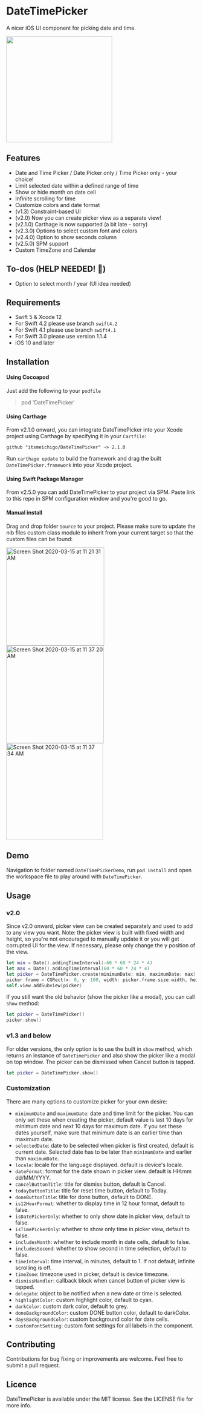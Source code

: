 # DateTimePicker

A nicer iOS UI component for picking date and time.

<img src="https://raw.githubusercontent.com/itsmeichigo/DateTimePicker/master/screenshot.jpg" width="280">

## Features

- Date and Time Picker / Date Picker only / Time Picker only - your choice!
- Limit selected date within a defined range of time
- Show or hide month on date cell
- Infinite scrolling for time
- Customize colors and date format
- (v1.3) Constraint-based UI
- (v2.0) Now you can create picker view as a separate view!
- (v2.1.0) Carthage is now supported (a bit late - sorry)
- (v2.3.0) Options to select custom font and colors
- (v2.4.0) Option to show seconds column
- (v2.5.0) SPM support
- Custom TimeZone and Calendar

## To-dos (HELP NEEDED! 🎯)

- Option to select month / year (UI idea needed)

## Requirements

- Swift 5 & Xcode 12
- For Swift 4.2 please use branch `swift4.2`
- For Swift 4.1 please use branch `swift4.1`
- For Swift 3.0 please use version 1.1.4
- iOS 10 and later

## Installation

#### Using Cocoapod

Just add the following to your `podfile`
> pod 'DateTimePicker'

#### Using Carthage

From v2.1.0 onward, you can integrate DateTimePicker into your Xcode project using Carthage by specifying it in your `Cartfile`:

```ogdl
github "itsmeichigo/DateTimePicker" ~> 2.1.0
```

Run `carthage update` to build the framework and drag the built `DateTimePicker.framework` into your Xcode project.

#### Using Swift Package Manager

From v2.5.0 you can add DateTimePicker to your project via SPM. Paste link to this repo in SPM configuration window and you're good to go.

#### Manual install

Drag and drop folder `Source` to your project.
Please make sure to update the nib files custom class module to inherit from your current target so that the custom files can be found:

<img width="259" alt="Screen Shot 2020-03-15 at 11 21 31 AM" src="https://user-images.githubusercontent.com/5533851/76695246-5f282d80-66af-11ea-9148-59391c834df5.png">
<img width="258" alt="Screen Shot 2020-03-15 at 11 37 20 AM" src="https://user-images.githubusercontent.com/5533851/76695402-79630b00-66b1-11ea-8d6b-590e85cb4e2e.png">
<img width="256" alt="Screen Shot 2020-03-15 at 11 37 34 AM" src="https://user-images.githubusercontent.com/5533851/76695405-7ec05580-66b1-11ea-874a-3a087d476300.png">

## Demo
Navigation to folder named `DateTimePickerDemo`, run `pod install` and open the workspace file to play around with `DateTimePicker`.

## Usage

### v2.0

Since v2.0 onward, picker view can be created separately and used to add to any view you want.
Note: the picker view is built with fixed width and height, so you're not encouraged to manually update it or you will get corrupted UI for the view. If necessary, please only change the y position of the view.

```Swift
let min = Date().addingTimeInterval(-60 * 60 * 24 * 4)
let max = Date().addingTimeInterval(60 * 60 * 24 * 4)
let picker = DateTimePicker.create(minimumDate: min, maximumDate: max)
picker.frame = CGRect(x: 0, y: 100, width: picker.frame.size.width, height: picker.frame.size.height)
self.view.addSubview(picker)
```

If you still want the old behavior (show the picker like a modal), you can call `show` method:

```Swift
let picker = DateTimePicker()
picker.show()
```

### v1.3 and below

For older versions, the only option is to use the built in `show` method, which returns an instance of `DateTimePicker` and also show the picker like a modal on top window. The picker can be dismissed when Cancel button is tapped.

```Swift
let picker = DateTimePicker.show()
```


### Customization

There are many options to customize picker for your own desire:
- `minimumDate` and `maximumDate`: date and time limit for the picker. You can only set these when creating the picker, default value is last 10 days for minimum date and next 10 days for maximum date. If you set these dates yourself, make sure that minimum date is an earlier time than maximum date.
- `selectedDate`: date to be selected when picker is first created, default is current date. Selected date has to be later than `minimumDate` and earlier than `maximumDate`.
- `locale`: locale for the language displayed. default is device's locale.
- `dateFormat`: format for the date shown in picker view. default is HH:mm dd/MM/YYYY.
- `cancelButtonTitle`: title for dismiss button, default is Cancel.
- `todayButtonTitle`: title for reset time button, default to Today.
- `doneButtonTitle`: title for done button, default to DONE.
- `is12HourFormat`: whether to display time in 12 hour format, default to false.
- `isDatePickerOnly`: whether to only show date in picker view, default to false.
- `isTimePickerOnly`: whether to show only time in picker view, default to false.
- `includesMonth`: whether to include month in date cells, default to false.
- `includesSecond`: whether to show second in time selection, default to false.
- `timeInterval`: time interval, in minutes, default to 1. If not default, infinite scrolling is off.
- `timeZone`: timezone used in picker, default is device timezone.
- `dismissHandler`: callback block when cancel button of picker view is tapped.
- `delegate`: object to be notified when a new date or time is selected.
- `highlightColor`: custom highlight color, default to cyan.
- `darkColor`: custom dark color, default to grey.
- `doneBackgroundColor`: custom DONE button color, default to darkColor.
- `daysBackgroundColor`: custom background color for date cells.
- `customFontSetting`: custom font settings for all labels in the component.


## Contributing

Contributions for bug fixing or improvements are welcome. Feel free to submit a pull request.

## Licence

DateTimePicker is available under the MIT license. See the LICENSE file for more info.
